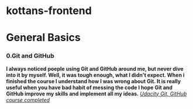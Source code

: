 # kottans-frontend
# General Basics
### 0.Git and GitHub
  **I always noticed poeple using Git and GitHub around me, but never dive into it by myself. Well, it was tough enough, what I didn't       expect. When i finished the course I understand how I was wrong about Git. It is really useful when you have bad habit of messing the     code I hope Git and GitHub improve my skills and implement all my ideas.**
*[Udacity Git, GitHub course completed](https://github.com/mxmgny/kottans-frontend/blob/master/Git_and_GitHub/Udacity%20Git-GitHub%20course.png)*
